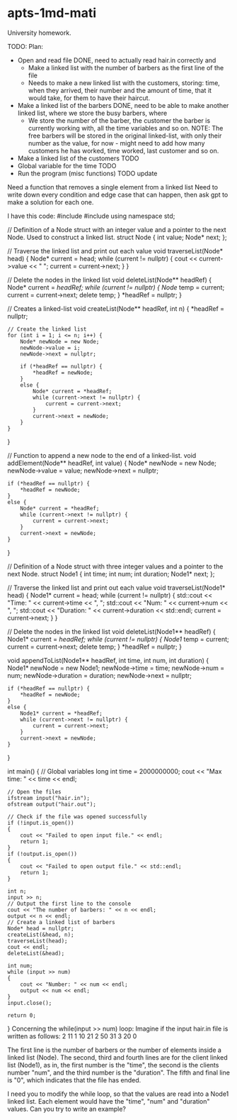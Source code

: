 # apts-1md-mati
University homework.

TODO:
Plan:
- Open and read file DONE, need to actually read hair.in correctly and
    - Make a linked list with the number of barbers as the first line of the file
    - Needs to make a new linked list with the customers, storing: time, when they arrived, their number and the amount of time, that it would take, for them to have their haircut.
- Make a linked list of the barbers DONE, need to be able to make another linked list, where we store the busy barbers, where
    - We store the number of the barber, the customer the barber is currently working with, all the time variables and so on. NOTE: The free barbers will be stored in the original linked-list, with only their number as the value, for now - might need to add how many customers he has worked, time worked, last customer and so on. 
- Make a linked list of the customers TODO
- Global variable for the time TODO
- Run the program (misc functions) TODO update




Need a function that removes a single element from a linked list
Need to write down every condition and edge case that can happen, then ask gpt to make a solution for each one.
                                                                                                                                                                                
I have this code:
#include <iostream>
#include <fstream>
using namespace std;

// Definition of a Node struct with an integer value and a pointer to the next Node. Used to construct a linked list.
struct Node {
    int value;
    Node* next;
};

// Traverse the linked list and print out each value
void traverseList(Node* head) {
    Node* current = head;
    while (current != nullptr) {
        cout << current->value << " ";
        current = current->next;
    }
}

// Delete the nodes in the linked list
void deleteList(Node** headRef) {
    Node* current = *headRef;
    while (current != nullptr) {
        Node* temp = current;
        current = current->next;
        delete temp;
    }
    *headRef = nullptr;
}

// Creates a linked-list
void createList(Node** headRef, int n) {
    *headRef = nullptr;

    // Create the linked list
    for (int i = 1; i <= n; i++) {
        Node* newNode = new Node;
        newNode->value = i;
        newNode->next = nullptr;

        if (*headRef == nullptr) {
            *headRef = newNode;
        }
        else {
            Node* current = *headRef;
            while (current->next != nullptr) {
                current = current->next;
            }
            current->next = newNode;
        }
    }
}

// Function to append a new node to the end of a linked-list.
void addElement(Node** headRef, int value) {
    Node* newNode = new Node;
    newNode->value = value;
    newNode->next = nullptr;

    if (*headRef == nullptr) {
        *headRef = newNode;
    }
    else {
        Node* current = *headRef;
        while (current->next != nullptr) {
            current = current->next;
        }
        current->next = newNode;
    }
}

// Definition of a Node struct with three integer values and a pointer to the next Node.
struct Node1 {
    int time;
    int num;
    int duration;
    Node1* next;
};

// Traverse the linked list and print out each value
void traverseList(Node1* head) {
    Node1* current = head;
    while (current != nullptr) {
        std::cout << "Time: " << current->time << ", ";
        std::cout << "Num: " << current->num << ", ";
        std::cout << "Duration: " << current->duration << std::endl;
        current = current->next;
    }
}

// Delete the nodes in the linked list
void deleteList(Node1** headRef) {
    Node1* current = *headRef;
    while (current != nullptr) {
        Node1* temp = current;
        current = current->next;
        delete temp;
    }
    *headRef = nullptr;
}

void appendToList(Node1** headRef, int time, int num, int duration) {
    Node1* newNode = new Node1;
    newNode->time = time;
    newNode->num = num;
    newNode->duration = duration;
    newNode->next = nullptr;

    if (*headRef == nullptr) {
        *headRef = newNode;
    }
    else {
        Node1* current = *headRef;
        while (current->next != nullptr) {
            current = current->next;
        }
        current->next = newNode;
    }
}

int main() {
    // Global variables
    long int time = 2000000000;
    cout << "Max time: " << time << endl;

    // Open the files
    ifstream input("hair.in");
    ofstream output("hair.out");

    // Check if the file was opened successfully
    if (!input.is_open())
    {
        cout << "Failed to open input file." << endl;
        return 1;
    }
    if (!output.is_open())
    {
        cout << "Failed to open output file." << std::endl;
        return 1;
    }

    int n;
    input >> n;
    // Output the first line to the console
    cout << "The number of barbers: " << n << endl;
    output << n << endl;
    // Create a linked list of barbers
    Node* head = nullptr;
    createList(&head, n);
    traverseList(head);
    cout << endl;
    deleteList(&head);

    int num;
    while (input >> num)
    {
        cout << "Number: " << num << endl;
        output << num << endl;
    }
    input.close();
    
    return 0;
}
Concerning the while(input >> num) loop: 
Imagine if the input hair.in file is written as follows:
2
11 1 10
21 2 50
31 3 20
0

The first line is the number of barbers or the number of elements inside a linked list (Node).
The second, third and fourth lines are for the client linked list (Node1), as in, the first number is the "time", the second is the clients number "num", and the third number is the "duration".
The fifth and final line is "0", which indicates that the file has ended.

I need you to modify the while loop, so that the values are read into a Node1 linked list. Each element would have the "time", "num" and "duration" values. Can you try to write an example?